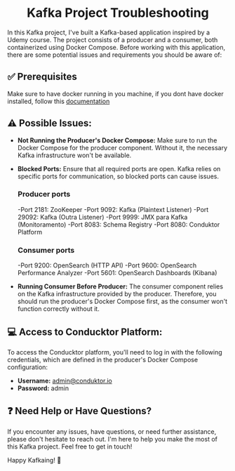 # <h1 align="center">Kafka Project Troubleshooting</h1>

  In this Kafka project, I've built a Kafka-based application inspired by a Udemy course. The project consists of a producer and a consumer, both containerized using Docker Compose. Before working with this application, there are some potential issues and requirements you should be aware of:
## ✅ Prerequisites
  Make sure to have docker running in you machine, if you dont have docker installed, follow this [documentation](https://docs.docker.com/get-docker/)
## :warning: Possible Issues:

- **Not Running the Producer's Docker Compose:** Make sure to run the Docker Compose for the producer component. Without it, the necessary Kafka infrastructure won't be available.

- **Blocked Ports:** Ensure that all required ports are open. Kafka relies on specific ports for communication, so blocked ports can cause issues.
  ### Producer ports
  -Port 2181: ZooKeeper
  -Port 9092: Kafka (Plaintext Listener)
  -Port 29092: Kafka (Outra Listener)
  -Port 9999: JMX para Kafka (Monitoramento)
  -Port 8083: Schema Registry
  -Port 8080: Conduktor Platform
  ### Consumer ports
  -Port 9200: OpenSearch (HTTP API)
  -Port 9600: OpenSearch Performance Analyzer
  -Port 5601: OpenSearch Dashboards (Kibana)

- **Running Consumer Before Producer:** The consumer component relies on the Kafka infrastructure provided by the producer. Therefore, you should run the producer's Docker Compose first, as the consumer won't function correctly without it.

## :computer: Access to Conducktor Platform:

  To access the Conducktor platform, you'll need to log in with the following credentials, which are defined in the producer's Docker Compose configuration:

- **Username:** admin@conduktor.io
- **Password:** admin

## :question: Need Help or Have Questions?

  If you encounter any issues, have questions, or need further assistance, please don't hesitate to reach out. I'm here to help you make the most of this Kafka project. Feel free to get in touch!

Happy Kafkaing! :rocket:
